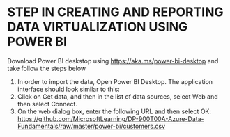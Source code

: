 # STEP IN CREATING AND REPORTING DATA VIRTUALIZATION USING POWER BI

Download Power BI deskstop using https://aka.ms/power-bi-desktop and take follow the steps below
1. In order to import the data, Open Power BI Desktop. The application interface should look similar to this:
2. Click on Get data, and then in the list of data sources, select Web and then select Connect.
3. On the web dialog box, enter the following URL and then select OK: https://github.com/MicrosoftLearning/DP-900T00A-Azure-Data-Fundamentals/raw/master/power-bi/customers.csv
